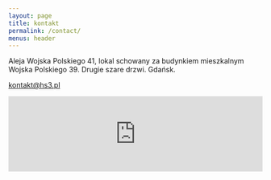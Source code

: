 ```yaml
---
layout: page
title: kontakt
permalink: /contact/
menus: header
---
```



Aleja Wojska Polskiego 41, lokal schowany za budynkiem mieszkalnym Wojska Polskiego 39. Drugie szare drzwi. Gdańsk.

[kontakt@hs3.pl](mailto:kontakt@hs3.pl?Subject=Strona%20HS3%20kontakt)


<iframe style="border:0" src="https://www.google.com/maps/embed?pb=!1m18!1m12!1m3!1d2323.146530077119!2d18.579388815721884!3d54.389726780210964!2m3!1f0!2f0!3f0!3m2!1i1024!2i768!4f13.1!3m3!1m2!1s0x46fd7499bfa705d3%3A0xf3dfe40ebfa3b398!2sHackerspace+Tr%C3%B3jmiasto!5e0!3m2!1spl!2spl!4v1508064063240" allowfullscreen="" width="100%" height="auto" frameborder="0"></iframe>

